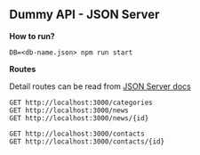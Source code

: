 Dummy API - JSON Server
-----------------------------
**How to run?**

`DB=<db-name.json> npm run start`


**Routes**

Detail routes can be read from [JSON Server docs](https://github.com/typicode/json-server#routes)

```
GET http://localhost:3000/categories
GET http://localhost:3000/news
GET http://localhost:3000/news/{id}
```

```
GET http://localhost:3000/contacts
GET http://localhost:3000/contacts/{id}
```